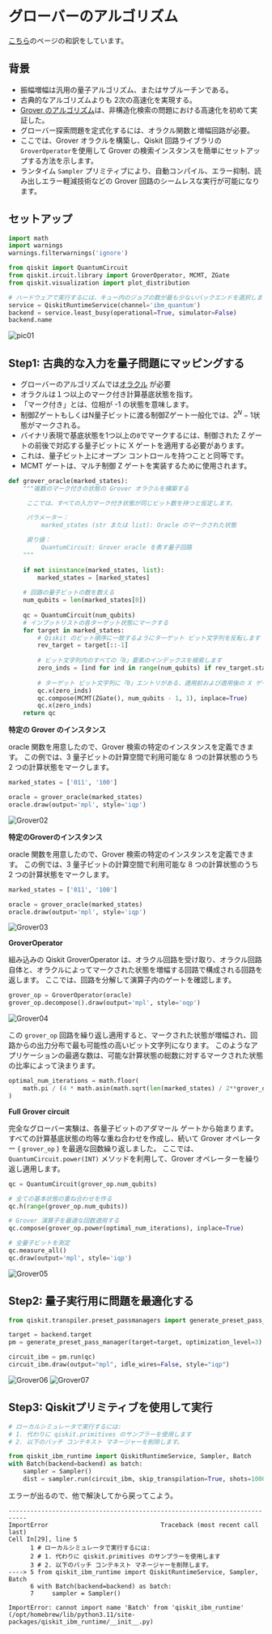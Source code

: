 # グローバーのアルゴリズム

[こちら](https://learning.quantum.ibm.com/tutorial/grovers-algorithm)のページの和訳をしています。

## 背景

- 振幅増幅は汎用の量子アルゴリズム、またはサブルーチンである。
- 古典的なアルゴリズムよりも 2次の高速化を実現する。 
- [Grover のアルゴリズム](https://arxiv.org/abs/quant-ph/9605043)は、非構造化検索の問題における高速化を初めて実証した。 
- グローバー探索問題を定式化するには、オラクル関数と増幅回路が必要。
- ここでは、Grover オラクルを構築し、Qiskit 回路ライブラリの`GroverOperator`を使用して Grover の検索インスタンスを簡単にセットアップする方法を示します。 
- ランタイム `Sampler` プリミティブにより、自動コンパイル、エラー抑制、読み出しエラー軽減技術などの Grover 回路のシームレスな実行が可能になります。


## セットアップ

```python
import math
import warnings
warnings.filterwarnings('ignore')

from qiskit import QuantumCircuit
from qiskit.ircuit.library import GroverOperator, MCMT, ZGate
from qiskit.visualization import plot_distribution
```

```python 
# ハードウェアで実行するには、キュー内のジョブの数が最も少ないバックエンドを選択します
service = QiskitRuntimeService(channel='ibm_quantum')
backend = service.least_busy(operational=True, simulator=False)
backend.name
```
![pic01](./pic/Grover01.png)

## Step1: 古典的な入力を量子問題にマッピングする

- グローバーのアルゴリズムでは[オラクル](https://learning.quantum.ibm.com/course/fundamentals-of-quantum-algorithms/grovers-algorithm) が必要
- オラクルは１つ以上のマーク付き計算基底状態を指す。
- 「マーク付き」とは、位相が -1 の状態を意味します。
- 制御ZゲートもしくはN量子ビットに渡る制御Zゲート一般化では、$2^N - 1$状態がマークされる。
- バイナリ表現で基底状態を1つ以上の`0`でマークするには、制御された Z ゲートの前後で対応する量子ビットに X ゲートを適用する必要があります。
- これは、量子ビット上にオープン コントロールを持つことと同等です。
- MCMT ゲートは、マルチ制御 Z ゲートを実装するために使用されます。

```python 
def grover_oracle(marked_states):
    """複数のマーク付きの状態の Grover オラクルを構築する

     ここでは、すべての入力マーク付き状態が同じビット数を持つと仮定します。

     パラメーター：
         marked_states (str または list): Oracle のマークされた状態

     戻り値：
         QuantumCircuit: Grover oracle を表す量子回路
    """
    
    if not isinstance(marked_states, list):
        marked_states = [marked_states]
    
    # 回路の量子ビットの数を数える
    num_qubits = len(marked_states[0])
    
    qc = QuantumCircuit(num_qubits)
    # インプットリストの各ターゲット状態にマークする
    for target in marked_states:
        # Qiskit のビット順序に一致するようにターゲット ビット文字列を反転します
        rev_target = target[::-1]
        
        # ビット文字列内のすべての「0」要素のインデックスを検索します
        zero_inds = [ind for ind in range(num_qubits) if rev_target.startswith('0', ind)]
        
        # ターゲット ビット文字列に「0」エントリがある、適用前および適用後の X ゲート (オープン コントロール) を備えたマルチ制御 Z ゲートを追加します。
        qc.x(zero_inds)
        qc.compose(MCMT(ZGate(), num_qubits - 1, 1), inplace=True)
        qc.x(zero_inds)
    return qc
```

**特定の Grover のインスタンス**

oracle 関数を用意したので、Grover 検索の特定のインスタンスを定義できます。 この例では、3 量子ビットの計算空間で利用可能な 8 つの計算状態のうち 2 つの計算状態をマークします。

```python 
marked_states = ['011', '100']

oracle = grover_oracle(marked_states)
oracle.draw(output='mpl', style='iqp')
```
![Grover02](./pic/Grover02.png)

**特定のGroverのインスタンス**

oracle 関数を用意したので、Grover 検索の特定のインスタンスを定義できます。 この例では、3 量子ビットの計算空間で利用可能な 8 つの計算状態のうち 2 つの計算状態をマークします。

```python 
marked_states = ['011', '100']

oracle = grover_oracle(marked_states)
oracle.draw(output='mpl', style='iqp')
```
![Grover03](./pic/Grover03.png)

**GroverOperator**

組み込みの Qiskit GroverOperator は、オラクル回路を受け取り、オラクル回路自体と、オラクルによってマークされた状態を増幅する回路で構成される回路を返します。 ここでは、回路を分解して演算子内のゲートを確認します。

```python 
grover_op = GroverOperator(oracle)
grover_op.decompose().draw(output='mpl', style='oqp')
```
![Grover04](./pic/Grover04.png)

この `grover_op` 回路を繰り返し適用すると、マークされた状態が増幅され、回路からの出力分布で最も可能性の高いビット文字列になります。 このようなアプリケーションの最適な数は、可能な計算状態の総数に対するマークされた状態の比率によって決まります。

```python 
optimal_num_iterations = math.floor(
    math.pi / (4 * math.asin(math.sqrt(len(marked_states) / 2**grover_op.num_qubits)))
)
```

**Full Grover circuit**

完全なグローバー実験は、各量子ビットのアダマール ゲートから始まります。 すべての計算基底状態の均等な重ね合わせを作成し、続いて Grover オペレーター ( `grover_op` ) を最適な回数繰り返しました。 ここでは、`QuantumCircuit.power(INT)` メソッドを利用して、Grover オペレーターを繰り返し適用します。

```python 
qc = QuantumCircuit(grover_op.num_qubits)

# 全ての基本状態の重ね合わせを作る
qc.h(range(grover_op.num_qubits))

# Grover 演算子を最適な回数適用する
qc.compose(grover_op.power(optimal_num_iterations), inplace=True)

# 全量子ビットを測定
qc.measure_all()
qc.draw(output='mpl', style='iqp')
```

![Grover05](./pic/Grover05.png)

## Step2: 量子実行用に問題を最適化する

```python 
from qiskit.transpiler.preset_passmanagers import generate_preset_pass_manager

target = backend.target
pm = generate_preset_pass_manager(target=target, optimization_level=3)

circuit_ibm = pm.run(qc)
circuit_ibm.draw(output="mpl", idle_wires=False, style="iqp")
```
![Grover06](./pic/Grover06.png)
![Grover07](./pic/Grover07.png)

## Step3: Qiskitプリミティブを使用して実行

```python 
# ローカルシミュレータで実行するには:
# 1. 代わりに qiskit.primitives のサンプラーを使用します
# 2. 以下のバッチ コンテキスト マネージャーを削除します。

from qiskit_ibm_runtime import QiskitRuntimeService, Sampler, Batch
with Batch(backend=backend) as batch:
    sampler = Sampler()
    dist = sampler.run(circuit_ibm, skip_transpilation=True, shots=10000).result().quasi_dists[0]
```
エラーが出るので、他で解決してから戻ってこよう。

```
---------------------------------------------------------------------------
ImportError                               Traceback (most recent call last)
Cell In[29], line 5
      1 # ローカルシミュレータで実行するには:
      2 # 1. 代わりに qiskit.primitives のサンプラーを使用します
      3 # 2. 以下のバッチ コンテキスト マネージャーを削除します。
----> 5 from qiskit_ibm_runtime import QiskitRuntimeService, Sampler, Batch
      6 with Batch(backend=backend) as batch:
      7     sampler = Sampler()

ImportError: cannot import name 'Batch' from 'qiskit_ibm_runtime' (/opt/homebrew/lib/python3.11/site-packages/qiskit_ibm_runtime/__init__.py)
```